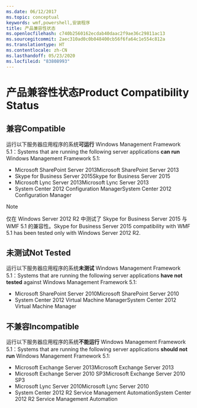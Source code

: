 ```yaml
---
ms.date: 06/12/2017
ms.topic: conceptual
keywords: wmf,powershell,安装程序
title: 产品兼容性状态
ms.openlocfilehash: c740b2560162ecdab40daac2f9ae36c29811ac13
ms.sourcegitcommit: 2aec310ad0c0b048400cb56f6fa64c1e554c812a
ms.translationtype: HT
ms.contentlocale: zh-CN
ms.lasthandoff: 05/23/2020
ms.locfileid: "83808993"
---
```

# <a name="product-compatibility-status"></a><span data-ttu-id="b3adc-103">产品兼容性状态</span><span class="sxs-lookup"><span data-stu-id="b3adc-103">Product Compatibility Status</span></span>

## <a name="compatible"></a><span data-ttu-id="b3adc-104">兼容</span><span class="sxs-lookup"><span data-stu-id="b3adc-104">Compatible</span></span>

<span data-ttu-id="b3adc-105">运行以下服务器应用程序的系统**可运行** Windows Management Framework 5.1：</span><span class="sxs-lookup"><span data-stu-id="b3adc-105">Systems that are running the following server applications **can run** Windows Management Framework 5.1:</span></span>

- <span data-ttu-id="b3adc-106">Microsoft SharePoint Server 2013</span><span class="sxs-lookup"><span data-stu-id="b3adc-106">Microsoft SharePoint Server 2013</span></span>
- <span data-ttu-id="b3adc-107">Skype for Business Server 2015</span><span class="sxs-lookup"><span data-stu-id="b3adc-107">Skype for Business Server 2015</span></span>
- <span data-ttu-id="b3adc-108">Microsoft Lync Server 2013</span><span class="sxs-lookup"><span data-stu-id="b3adc-108">Microsoft Lync Server 2013</span></span>
- <span data-ttu-id="b3adc-109">System Center 2012 Configuration Manager</span><span class="sxs-lookup"><span data-stu-id="b3adc-109">System Center 2012 Configuration Manager</span></span>

> [!NOTE]
> <span data-ttu-id="b3adc-110">仅在 Windows Server 2012 R2 中测试了 Skype for Business Server 2015 与 WMF 5.1 的兼容性。</span><span class="sxs-lookup"><span data-stu-id="b3adc-110">Skype for Business Server 2015 compatibility with WMF 5.1 has been tested only with Windows Server 2012 R2.</span></span>

## <a name="not-tested"></a><span data-ttu-id="b3adc-111">未测试</span><span class="sxs-lookup"><span data-stu-id="b3adc-111">Not Tested</span></span>

<span data-ttu-id="b3adc-112">运行以下服务器应用程序的系统**未测试** Windows Management Framework 5.1：</span><span class="sxs-lookup"><span data-stu-id="b3adc-112">Systems that are running the following server applications **have not tested** against Windows Management Framework 5.1:</span></span>

- <span data-ttu-id="b3adc-113">Microsoft SharePoint Server 2010</span><span class="sxs-lookup"><span data-stu-id="b3adc-113">Microsoft SharePoint Server 2010</span></span>
- <span data-ttu-id="b3adc-114">System Center 2012 Virtual Machine Manager</span><span class="sxs-lookup"><span data-stu-id="b3adc-114">System Center 2012 Virtual Machine Manager</span></span>

## <a name="incompatible"></a><span data-ttu-id="b3adc-115">不兼容</span><span class="sxs-lookup"><span data-stu-id="b3adc-115">Incompatible</span></span>

<span data-ttu-id="b3adc-116">运行以下服务器应用程序的系统**不能运行**  Windows Management Framework 5.1：</span><span class="sxs-lookup"><span data-stu-id="b3adc-116">Systems that are running the following server applications **should not run** Windows Management Framework 5.1:</span></span>

- <span data-ttu-id="b3adc-117">Microsoft Exchange Server 2013</span><span class="sxs-lookup"><span data-stu-id="b3adc-117">Microsoft Exchange Server 2013</span></span>
- <span data-ttu-id="b3adc-118">Microsoft Exchange Server 2010 SP3</span><span class="sxs-lookup"><span data-stu-id="b3adc-118">Microsoft Exchange Server 2010 SP3</span></span>
- <span data-ttu-id="b3adc-119">Microsoft Lync Server 2010</span><span class="sxs-lookup"><span data-stu-id="b3adc-119">Microsoft Lync Server 2010</span></span>
- <span data-ttu-id="b3adc-120">System Center 2012 R2 Service Management Automation</span><span class="sxs-lookup"><span data-stu-id="b3adc-120">System Center 2012 R2 Service Management Automation</span></span>
